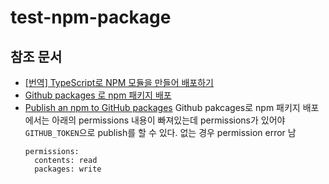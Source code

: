 # test-npm-package

## 참조 문서

- [[번역] TypeScript로 NPM 모듈을 만들어 배포하기](https://blog.ull.im/engineering/2018/12/23/how-to-create-and-publish-npm-module-in-typescript.html)
- [Github packages 로 npm 패키지 배포](https://min9nim.vercel.app/2021-05-17-github-packages/)
- [Publish an npm to GitHub packages](https://dev.to/cloudx/publish-an-npm-to-github-packages-3pa8)
  Github pakcages로 npm 패키지 배포에서는 아래의 permissions 내용이 빠져있는데 permissions가 있어야 `GITHUB_TOKEN`으로 publish를 할 수 있다. 없는 경우 permission error 남
  ```
  permissions:
    contents: read
    packages: write
  ```
